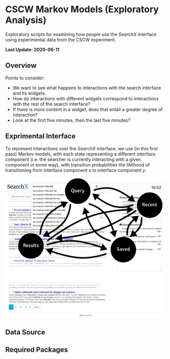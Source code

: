 # CSCW Markov Models (Exploratory Analysis)
Exploratory scripts for examining how people use the *SearchX* interface using experimental data from the CSCW experiment.

**Last Update: 2020-06-11**

## Overview
Points to consider:

* We want to see what happens to interactions with the search interface and its widgets.
* How do interactions with different widgets correspond to interactions with the rest of the search interface?
* If there is more content in a widget, does that entail a greater degree of interaction?
* Look at the first five minutes, then the last five minutes?

## Exprimental Interface
To represent interactions over the *SearchX* interface, we use (in this first pass) Markov models, with each state representing a different interface component (i.e. the searcher is currently interacting with a given component in some way), with transition probabilities the liklihood of transitioning from interface component *x* to interface component *y*.

![Interface components](interface.png)

## Data Source


## Required Packages
